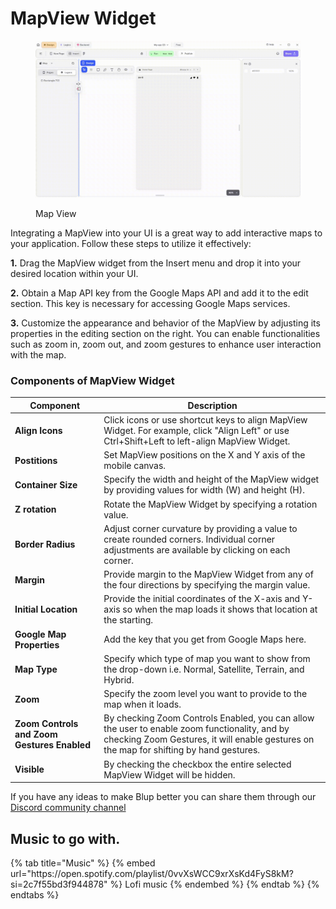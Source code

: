 # MapView Widget

<figure><img src="../../../.gitbook/assets/location.gif" alt="Map View"><figcaption><p>Map View</p></figcaption></figure>

Integrating a MapView into your UI is a great way to add interactive maps to your application. Follow these steps to utilize it effectively:

**1.** Drag the MapView widget from the Insert menu and drop it into your desired location within your UI.

**2.** Obtain a Map API key from the Google Maps API and add it to the edit section. This key is necessary for accessing Google Maps services.

**3.**  Customize the appearance and behavior of the MapView by adjusting its properties in the editing section on the right. You can enable functionalities such as zoom in, zoom out, and zoom gestures to enhance user interaction with the map.


### Components of MapView Widget

<table>
  <thead>
    <tr>
      <th>Component</th>
      <th>Description</th>
    </tr>
  </thead>
  <tbody>
    <tr>
      <td><strong>Align Icons</strong></td>
      <td>Click icons or use shortcut keys to align MapView Widget. For example, click "Align Left" or use Ctrl+Shift+Left to left-align MapView Widget.</td>
    </tr>
    <tr>
      <td><strong>Postitions</strong></td>
      <td>Set MapView positions on the X and Y axis of the mobile canvas.</td>
    </tr> 
    <tr>
      <td><strong>Container Size</strong></td>
      <td>Specify the width and height of the MapView widget by providing values for width (W) and height (H).</td>
    </tr> 
    <tr>
      <td><strong>Z rotation</strong></td>
      <td>Rotate the MapView Widget by specifying a rotation value.</td>
    </tr>
     <tr>
      <td><strong>Border Radius</strong></td>
      <td>Adjust corner curvature by providing a value to create rounded corners. Individual corner adjustments are available by clicking on each corner.</td>
    </tr>
    <tr>
      <td><strong>Margin</strong></td>
      <td>Provide margin to the MapView Widget from any of the four directions by specifying the margin value.</td>
    </tr>
    <tr>
      <td><strong>Initial Location</strong></td>
      <td>Provide the initial coordinates of the X-axis and Y-axis so when the map loads it shows that location at the starting.</td>
    </tr>
    <tr>
      <td><strong>Google Map Properties</strong></td>
      <td>Add the key that you get from Google Maps here.</td>
    </tr>
    <tr>
      <td><strong>Map Type</strong></td>
      <td>Specify which type of map you want to show from the drop-down i.e. Normal, Satellite, Terrain, and Hybrid.</td>
    </tr>
    <tr>
      <td><strong>Zoom</strong></td>
      <td> Specify the zoom level you want to provide to the map when it loads.</td>
    </tr>
    <tr>
      <td><strong>Zoom Controls and Zoom Gestures Enabled</strong></td>
      <td>By checking Zoom Controls Enabled, you can allow the user to enable zoom functionality, and by checking Zoom Gestures, it will enable gestures on the map for shifting by hand gestures.</td>
    </tr>
    <tr>
      <td><strong>Visible</strong></td>
      <td>By checking the checkbox the entire selected MapView Widget will be hidden.</td>
    </tr>
  </tbody>
</table>

If you have any ideas to make Blup better you can share them through our [Discord community channel ](https://discord.com/channels/940632966093234176/965313562425823303)

## Music to go with.
 
<div class="container">
  {% tab title="Music" %}
  {% embed url="https://open.spotify.com/playlist/0vvXsWCC9xrXsKd4FyS8kM?si=2c7f55bd3f944878" %}
  Lofi music
  {% endembed %}
  {% endtab %}
  {% endtabs %}
</div>
